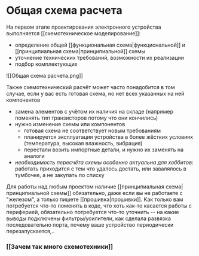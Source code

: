 # Общая схема расчета

На первом этапе проектирования электронного устройства выполняется [[схемотехническое моделирование]]:
- определение общей [[функциональная схема|функциональной]] и [[принципиальная схема|принципиальной]] схемы
- уточнение технических требований, возможности их реализации
- подбор комплектующих

![[Общая схема расчета.png]]

Также схемотехнический расчёт может часто понадобится в том случае, если у вас есть готовая схема, но нет всех указанных на ней компонентов
- замена элементов с учётом их наличия на складе (например поменять тип транзисторов потому что они кончились)
- нужно изменение схемы или компонентов
	- готовая схема не соответствует новым требованиям
	- планируется эксплуатация устройства в более жёстких условиях (температура, высокая влажность, вибрация)
	- перестали возить импортные детали, и нужно их заменять на аналоги
- *необходимость пересчёта схемы особенно актуальна для хоббитов*: работать приходится с тем что удалось достать, или завалялось в тумбочке, а не закупать по списку

Для работы над любым проектом наличие [[принципиальная схема|принципиальной схемы]] обязательно, даже если вы не работаете с "железом", а только пишете [[прошивка|прошивки]]. Как только вам потребуется что-то поменять в коде, что хоть как-то касается работы с периферией, обязательно потребуется что-то уточнить -- на какие выводы подключены фильтры/усилители, как сделала развязка последовательно порта, почему ваше устройство периодически перезапускается,..

### [[Зачем так много схемотехники]]